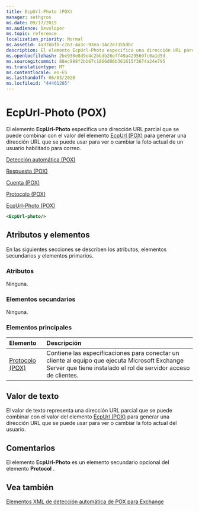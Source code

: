 ```yaml
---
title: EcpUrl-Photo (POX)
manager: sethgros
ms.date: 09/17/2015
ms.audience: Developer
ms.topic: reference
localization_priority: Normal
ms.assetid: 4a37bbfb-c763-4a3c-93ea-14c2e7355dbc
description: El elemento EcpUrl-Photo especifica una dirección URL parcial que se puede combinar con el valor del elemento EcpUrl (POX) para generar una dirección URL que se puede usar para ver o cambiar la foto actual de un usuario habilitado para correo.
ms.openlocfilehash: 2be930e8d9e4c2bbdb26eff49a429569fc0a1d5d
ms.sourcegitcommit: 88ec988f2bb67c1866d06b361615f3674a24e795
ms.translationtype: MT
ms.contentlocale: es-ES
ms.lasthandoff: 06/03/2020
ms.locfileid: "44461285"
---
```

# <a name="ecpurl-photo-pox"></a>EcpUrl-Photo (POX)

El elemento **EcpUrl-Photo** especifica una dirección URL parcial que se puede combinar con el valor del elemento [EcpUrl (POX)](ecpurl-pox.md) para generar una dirección URL que se puede usar para ver o cambiar la foto actual de un usuario habilitado para correo. 
  
[Detección automática (POX)](autodiscover-pox.md)
  
[Respuesta (POX)](response-pox.md)
  
[Cuenta (POX)](account-pox.md)
  
[Protocolo (POX)](protocol-pox.md)
  
[EcpUrl-Photo (POX)](ecpurl-photo-pox.md)
  
```XML
<EcpUrl-photo/>
```

## <a name="attributes-and-elements"></a>Atributos y elementos

En las siguientes secciones se describen los atributos, elementos secundarios y elementos primarios.
  
### <a name="attributes"></a>Atributos

Ninguna.
  
### <a name="child-elements"></a>Elementos secundarios

Ninguna.
  
### <a name="parent-elements"></a>Elementos principales

|**Elemento**|**Descripción**|
|:-----|:-----|
|[Protocolo (POX)](protocol-pox.md) <br/> |Contiene las especificaciones para conectar un cliente al equipo que ejecuta Microsoft Exchange Server que tiene instalado el rol de servidor acceso de clientes.  <br/> |
   
## <a name="text-value"></a>Valor de texto

El valor de texto representa una dirección URL parcial que se puede combinar con el valor del elemento [EcpUrl (POX)](ecpurl-pox.md) para generar una dirección URL que se puede usar para ver o cambiar la foto actual del usuario. 
  
## <a name="remarks"></a>Comentarios

El elemento **EcpUrl-Photo** es un elemento secundario opcional del elemento **Protocol** . 
  
## <a name="see-also"></a>Vea también



[Elementos XML de detección automática de POX para Exchange](pox-autodiscover-xml-elements-for-exchange.md)

